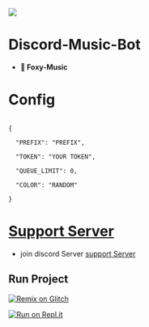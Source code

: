 ![](https://media.discordapp.net/attachments/872841130738331717/878144956043239464/20210820_104406_0000.png)

# Discord-Music-Bot

- **🦊 Foxy-Music**

# Config

```

{

  "PREFIX": "PREFIX", 

  "TOKEN": "YOUR TOKEN", 

  "QUEUE_LIMIT": 0,

  "COLOR": "RANDOM"

}

```

# [Support Server](https://discord.gg/B4qDFWCw6k)

- join discord Server [support Server](https://discord.gg/B4qDFWCw6k)

## Run Project

[![Remix on Glitch](https://cdn.glitch.com/2703baf2-b643-4da7-ab91-7ee2a2d00b5b%2Fremix-button.svg)](https://glitch.com/edit/#!/import/github/Romilchavda/Foxy-Music)

[![Run on Repl.it](https://repl.it/badge/github/Romilchavda/Foxy-Music)](https://repl.it/github/Romilchavda/Foxy-Music)

